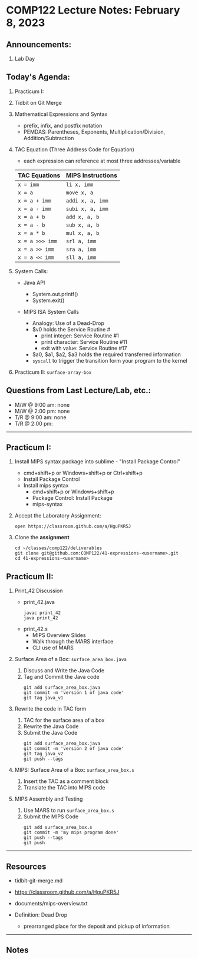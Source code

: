 # COMP122 Lecture Notes: February 8, 2023

## Announcements:
   1. Lab Day

## Today's Agenda:
   1. Practicum I:
   1. Tidbit on Git Merge
   1. Mathematical Expressions and Syntax
      - prefix, infix, and postfix notation
      - PEMDAS: Parentheses, Exponents, Multiplication/Division, Addition/Subtraction

   1. TAC Equation (Three Address Code for Equation)
      - each expression can reference at most three addresses/variable

      | TAC Equations                 | MIPS Instructions         |
      |-------------------------------|---------------------------|
      | `x = imm`                     | `li x, imm`               |
      | `x = a`                       | `move x, a`               |
      | `x = a + imm `                | `addi x, a, imm`          |
      | `x = a - imm `                | `subi x, a, imm`          |
      | `x = a + b`                   | `add x, a, b`             |
      | `x = a - b`                   | `sub x, a, b`             |
      | `x = a * b`                   | `mul x, a, b`             |
      | `x = a >>> imm`               | `srl a, imm`              |
      | `x = a >> imm`                | `sra a, imm`              |
      | `x = a << imm`                | `sll a, imm`              |

   1. System Calls:
      - Java API
        * System.out.printf()
        * System.exit()

      - MIPS ISA System Calls
        * Analogy: Use of a Dead-Drop
        * $v0 holds the Service Routine #
          * print integer:   Service Routine #1
          * print character: Service Routine #11
          * exit with value: Service Routine #17
        * $a0, $a1, $a2, $a3 holds the required transferred information
        * `syscall` to trigger the transition form your program to the kernel


   1. Practicum II: `surface-array-box`

 

## Questions from Last Lecture/Lab, etc.:
   * M/W @ 9:00 am: none
   * M/W @ 2:00 pm: none
   * T/R @ 9:00 am: none
   * T/R @ 2:00 pm: 

      

---
## Practicum I:
  1. Install MIPS syntax package into sublime
    - "Install Package Control"
       * cmd+shift+p  or Windows+shift+p or Ctrl+shift+p
       * Install Package Control
     - Install mips syntax
       * cmd+shift+p or Windows+shift+p
       * Package Control: Install Package 
       * mips-syntax

  1. Accept the Laboratory Assignment: 
     ```
     open https://classroom.github.com/a/HguPKR5J
     ```

  1. Clone the <b>assignment</b>
     ```
     cd ~/classes/comp122/deliverables
     git clone git@github.com:COMP122/41-expressions-<username>.git
     cd 41-expressions-<username>
     ```

## Practicum II:

  1. Print_42 Discussion
     - print_42.java
       ```
       javac print_42
       java print_42
       ```
     - print_42.s
       - MIPS Overview Slides
       - Walk through the MARS interface
       - CLI use of MARS


  1. Surface Area of a Box: `surface_area_box.java`
     1. Discuss and Write the Java Code
     1. Tag and Commit the Java code
        ```
        git add surface_area_box.java
        git commit -m 'version 1 of java code'
        git tag java_v1
        ```

  1. Rewrite the code in TAC form
     1. TAC for the surface area of a box
     1. Rewrite the Java Code
     1. Submit the Java Code
        ```
        git add surface_area_box.java
        git commit -m 'version 2 of java code'
        git tag java_v2
        git push --tags
        ```

  1. MIPS: Surface Area of a Box: `surface_area_box.s`
     1. Insert the TAC as a comment block
     1. Translate the TAC into MIPS code

  1. MIPS Assembly and Testing
     1. Use MARS to run `surface_area_box.s`
     1. Submit the MIPS Code
        ```
        git add surface_area_box.s
        git commit -m 'my mips program done'
        git push --tags
        git push
        ```

---
## Resources
   - tidbit-git-merge.md
   - https://classroom.github.com/a/HguPKR5J
   - documents/mips-overview.txt

   - Definition:  Dead Drop
     * prearranged place for the deposit and pickup of information 

---
## Notes
<!-- This section is for students to place their notes -->


